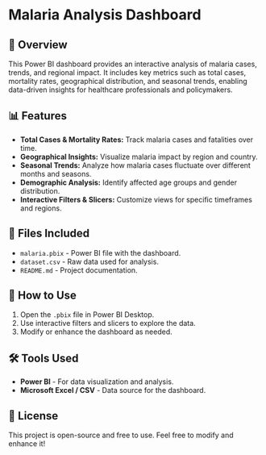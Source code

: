 # Malaria Analysis Dashboard

## 📌 Overview
This Power BI dashboard provides an interactive analysis of malaria cases, trends, and regional impact. It includes key metrics such as total cases, mortality rates, geographical distribution, and seasonal trends, enabling data-driven insights for healthcare professionals and policymakers.

## 📊 Features
- **Total Cases & Mortality Rates:** Track malaria cases and fatalities over time.
- **Geographical Insights:** Visualize malaria impact by region and country.
- **Seasonal Trends:** Analyze how malaria cases fluctuate over different months and seasons.
- **Demographic Analysis:** Identify affected age groups and gender distribution.
- **Interactive Filters & Slicers:** Customize views for specific timeframes and regions.

## 📁 Files Included
- `malaria.pbix` - Power BI file with the dashboard.
- `dataset.csv` - Raw data used for analysis.
- `README.md` - Project documentation.

## 🚀 How to Use
1. Open the `.pbix` file in Power BI Desktop.
2. Use interactive filters and slicers to explore the data.
3. Modify or enhance the dashboard as needed.

## 🛠 Tools Used
- **Power BI** - For data visualization and analysis.
- **Microsoft Excel / CSV** - Data source for the dashboard.

## 📜 License
This project is open-source and free to use. Feel free to modify and enhance it!
